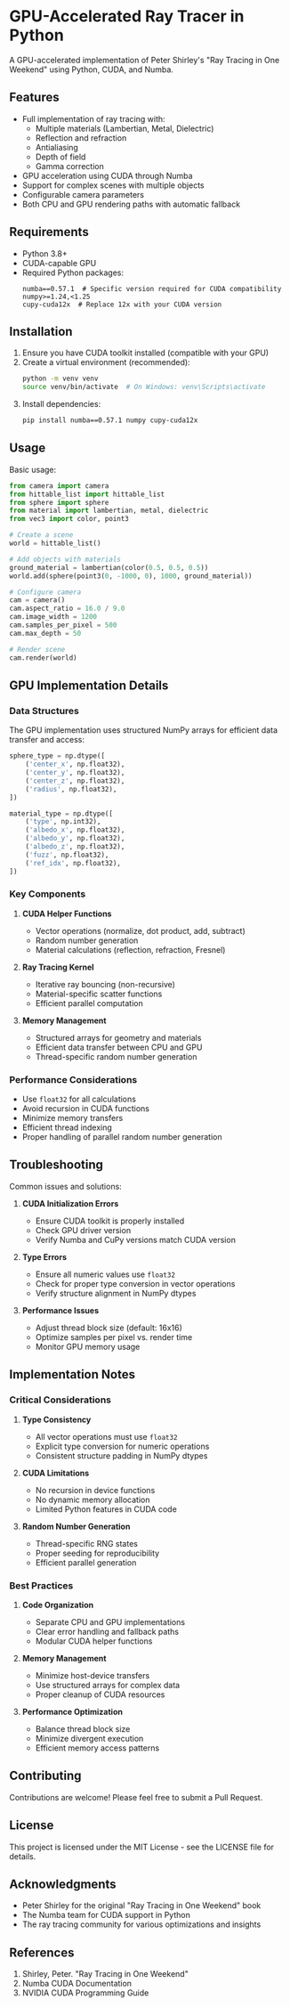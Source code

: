# GPU-Accelerated Ray Tracer in Python

A GPU-accelerated implementation of Peter Shirley's "Ray Tracing in One Weekend" using Python, CUDA, and Numba.

## Features

- Full implementation of ray tracing with:
  - Multiple materials (Lambertian, Metal, Dielectric)
  - Reflection and refraction
  - Antialiasing
  - Depth of field
  - Gamma correction
- GPU acceleration using CUDA through Numba
- Support for complex scenes with multiple objects
- Configurable camera parameters
- Both CPU and GPU rendering paths with automatic fallback

## Requirements

- Python 3.8+
- CUDA-capable GPU
- Required Python packages:
  ```
  numba==0.57.1  # Specific version required for CUDA compatibility
  numpy>=1.24,<1.25
  cupy-cuda12x  # Replace 12x with your CUDA version
  ```

## Installation

1. Ensure you have CUDA toolkit installed (compatible with your GPU)
2. Create a virtual environment (recommended):
   ```bash
   python -m venv venv
   source venv/bin/activate  # On Windows: venv\Scripts\activate
   ```
3. Install dependencies:
   ```bash
   pip install numba==0.57.1 numpy cupy-cuda12x
   ```

## Usage

Basic usage:
```python
from camera import camera
from hittable_list import hittable_list
from sphere import sphere
from material import lambertian, metal, dielectric
from vec3 import color, point3

# Create a scene
world = hittable_list()

# Add objects with materials
ground_material = lambertian(color(0.5, 0.5, 0.5))
world.add(sphere(point3(0, -1000, 0), 1000, ground_material))

# Configure camera
cam = camera()
cam.aspect_ratio = 16.0 / 9.0
cam.image_width = 1200
cam.samples_per_pixel = 500
cam.max_depth = 50

# Render scene
cam.render(world)
```

## GPU Implementation Details

### Data Structures
The GPU implementation uses structured NumPy arrays for efficient data transfer and access:

```python
sphere_type = np.dtype([
    ('center_x', np.float32),
    ('center_y', np.float32),
    ('center_z', np.float32),
    ('radius', np.float32),
])

material_type = np.dtype([
    ('type', np.int32),
    ('albedo_x', np.float32),
    ('albedo_y', np.float32),
    ('albedo_z', np.float32),
    ('fuzz', np.float32),
    ('ref_idx', np.float32),
])
```

### Key Components

1. **CUDA Helper Functions**
   - Vector operations (normalize, dot product, add, subtract)
   - Random number generation
   - Material calculations (reflection, refraction, Fresnel)

2. **Ray Tracing Kernel**
   - Iterative ray bouncing (non-recursive)
   - Material-specific scatter functions
   - Efficient parallel computation

3. **Memory Management**
   - Structured arrays for geometry and materials
   - Efficient data transfer between CPU and GPU
   - Thread-specific random number generation

### Performance Considerations

- Use `float32` for all calculations
- Avoid recursion in CUDA functions
- Minimize memory transfers
- Efficient thread indexing
- Proper handling of parallel random number generation

## Troubleshooting

Common issues and solutions:

1. **CUDA Initialization Errors**
   - Ensure CUDA toolkit is properly installed
   - Check GPU driver version
   - Verify Numba and CuPy versions match CUDA version

2. **Type Errors**
   - Ensure all numeric values use `float32`
   - Check for proper type conversion in vector operations
   - Verify structure alignment in NumPy dtypes

3. **Performance Issues**
   - Adjust thread block size (default: 16x16)
   - Optimize samples per pixel vs. render time
   - Monitor GPU memory usage

## Implementation Notes

### Critical Considerations

1. **Type Consistency**
   - All vector operations must use `float32`
   - Explicit type conversion for numeric operations
   - Consistent structure padding in NumPy dtypes

2. **CUDA Limitations**
   - No recursion in device functions
   - No dynamic memory allocation
   - Limited Python features in CUDA code

3. **Random Number Generation**
   - Thread-specific RNG states
   - Proper seeding for reproducibility
   - Efficient parallel generation

### Best Practices

1. **Code Organization**
   - Separate CPU and GPU implementations
   - Clear error handling and fallback paths
   - Modular CUDA helper functions

2. **Memory Management**
   - Minimize host-device transfers
   - Use structured arrays for complex data
   - Proper cleanup of CUDA resources

3. **Performance Optimization**
   - Balance thread block size
   - Minimize divergent execution
   - Efficient memory access patterns

## Contributing

Contributions are welcome! Please feel free to submit a Pull Request.

## License

This project is licensed under the MIT License - see the LICENSE file for details.

## Acknowledgments

- Peter Shirley for the original "Ray Tracing in One Weekend" book
- The Numba team for CUDA support in Python
- The ray tracing community for various optimizations and insights

## References

1. Shirley, Peter. "Ray Tracing in One Weekend"
2. Numba CUDA Documentation
3. NVIDIA CUDA Programming Guide 